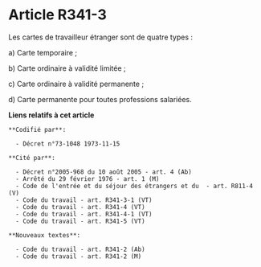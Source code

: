 # Article R341-3

Les cartes de travailleur étranger sont de quatre types :

a) Carte temporaire ;

b) Carte ordinaire à validité limitée ;

c) Carte ordinaire à validité permanente ;

d) Carte permanente pour toutes professions salariées.

**Liens relatifs à cet article**

	**Codifié par**:

	  - Décret n°73-1048 1973-11-15

	**Cité par**:

	  - Décret n°2005-968 du 10 août 2005 - art. 4 (Ab)
	  - Arrêté du 29 février 1976 - art. 1 (M)
	  - Code de l'entrée et du séjour des étrangers et du  - art. R811-4 (V)
	  - Code du travail - art. R341-3-1 (VT)
	  - Code du travail - art. R341-4 (VT)
	  - Code du travail - art. R341-4-1 (VT)
	  - Code du travail - art. R341-5 (VT)

	**Nouveaux textes**:

	  - Code du travail - art. R341-2 (Ab)
	  - Code du travail - art. R341-2 (M)
